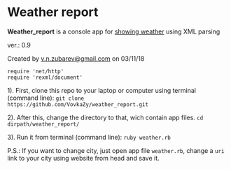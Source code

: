 # Weather report

__Weather_report__ is a console app for [showing weather](https://www.meteoservice.ru/content/export) using XML parsing

ver.: 0.9
 
Created by v.n.zubarev@gmail.com on 03/11/18
```
require 'net/http'
require 'rexml/document'
```

1). First, clone this repo to your laptop or computer using terminal (command line):
  `git clone https://github.com/VovkaZy/weather_report.git`

2). After this, change the directory to that, wich contain app files.
  `cd dirpath/weather_report/`

3). Run it from terminal (command line): 
  `ruby weather.rb`

P.S.: If you want to change city, just open app file `weather.rb`, change a `uri` link to your city using website from head and save it.
